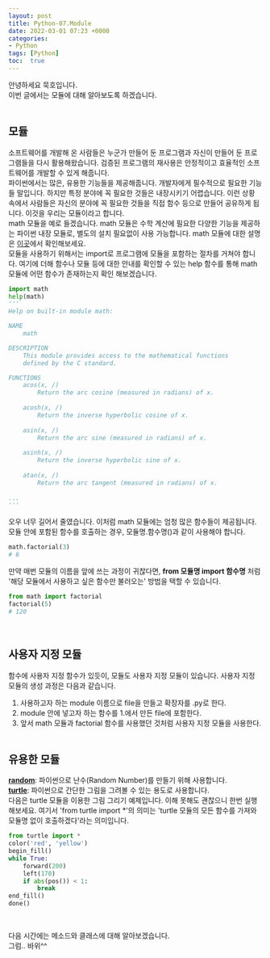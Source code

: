 ```yaml
---
layout: post
title: Python-07.Module
date: 2022-03-01 07:23 +0000
categories:
- Python
tags: [Python]
toc:  true
---
```


안녕하세요 묵호입니다.<br>
이번 글에서는 모듈에 대해 알아보도록 하겠습니다.<br><br>

## 모듈<br>
소프트웨어를 개발해 온 사람들은 누군가 만들어 둔 프로그램과 자신이 만들어 둔 프로그램들을 다시 활용해왔습니다. 검증된 프로그램의 재사용은 안정적이고 효율적인 소프트웨어를 개발할 수 있게 해줍니다.<br>
파이썬에서는 많은, 유용한 기능들을 제공해줍니다. 개발자에게 필수적으로 필요한 기능들 말입니다. 하지만 특정 분야에 꼭 필요한 것들은 내장시키기 어렵습니다. 이런 상황 속에서 사람들은 자신의 분야에 꼭 필요한 것들을 직접 함수 등으로 만들어 공유하게 됩니다. 이것을 우리는 모듈이라고 합니다.<br>
math 모듈을 예로 들겠습니다. math 모듈은 수학 계산에 필요한 다양한 기능을 제공하는 파이썬 내장 모듈로, 별도의 설치 필요없이 사용 가능합니다. math 모듈에 대한 설명은 [이곳](https://docs.python.org/3/library/math.html)에서 확인해보세요.<br>
모듈을 사용하기 위해서는 import로 프로그램에 모듈을 포함하는 절차를 거쳐야 합니다. 여기에 더해 함수나 모듈 등에 대한 안내를 확인할 수 있는 help 함수를 통해 math 모듈에 어떤 함수가 존재하는지 확인 해보겠습니다.

```python
import math
help(math)
'''
Help on built-in module math:

NAME
    math

DESCRIPTION
    This module provides access to the mathematical functions
    defined by the C standard.

FUNCTIONS
    acos(x, /)
        Return the arc cosine (measured in radians) of x.
    
    acosh(x, /)
        Return the inverse hyperbolic cosine of x.
    
    asin(x, /)
        Return the arc sine (measured in radians) of x.
    
    asinh(x, /)
        Return the inverse hyperbolic sine of x.
    
    atan(x, /)
        Return the arc tangent (measured in radians) of x.
    
...
'''
```
오우 너무 길어서 줄였습니다. 이처럼 math 모듈에는 엄청 많은 함수들이 제공됩니다. 모듈 안에 포함된 함수를 호출하는 경우, 모듈명.함수명()과 같이 사용해야 합니다.

```python
math.factorial(3)
# 6
```
만약 매번 모듈의 이름을 앞에 쓰는 과정이 귀찮다면, **from 모듈명 import 함수명** 처럼 '해당 모듈에서 사용하고 싶은 함수만 불러오는' 방법을 택할 수 있습니다.

```python
from math import factorial
factorial(5)
# 120
```
<br>

## 사용자 지정 모듈<br>
함수에 사용자 지정 함수가 있듯이, 모듈도 사용자 지정 모듈이 있습니다. 사용자 지정 모듈의 생성 과정은 다음과 같습니다.<br>
1. 사용하고자 하는 module 이름으로 file을 만들고 확장자를 .py로 한다.
2. module 안에 넣고자 하는 함수를 1.에서 만든 file에 포함한다.
3. 앞서 math 모듈과 factorial 함수를 사용했던 것처럼 사용자 지정 모듈을 사용한다.<br><br>

## 유용한 모듈<br>
**[random](https://docs.python.org/3/library/random.html?highlight=random#module-random)**: 파이썬으로 난수(Random Number)를 만들기 위해 사용합니다.<br>
**[turtle](https://docs.python.org/3/library/turtle.html?highlight=turtle#module-turtle)**: 파이썬으로 간단한 그림을 그려볼 수 있는 용도로 사용합니다.<br>
다음은 turtle 모듈을 이용한 그림 그리기 예제입니다. 이해 못해도 괜찮으니 한번 실행해보세요. 여기서 'from turtle import *'의 의미는 'turtle 모듈의 모든 함수를 가져와 모듈명 없이 호출하겠다'라는 의미입니다.

```python
from turtle import *
color('red', 'yellow')
begin_fill()
while True:
    forward(200)
    left(170)
    if abs(pos()) < 1:
        break
end_fill()
done()
```
<br>

다음 시간에는 메소드와 클래스에 대해 알아보겠습니다.<br>
그럼.. 바위^^<br>